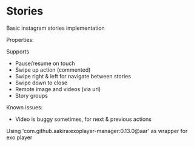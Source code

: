 # Stories
Basic instagram stories implementation

Properties:  

Supports
- Pause/resume on touch  
- Swipe up action (commented)  
- Swipe right & left for navigate between stories  
- Swipe down to close  
- Remote image and videos (via url)
- Story groups

Known issues:
- Video is buggy sometimes, for next & previous actions

Using 'com.github.aakira:exoplayer-manager:0.13.0@aar' as wrapper for exo player
